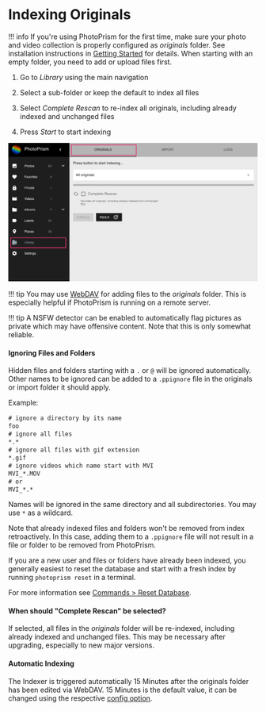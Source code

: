 # Indexing Originals #

!!! info
    If you're using PhotoPrism for the first time, make sure your photo and video 
    collection is properly configured as *originals* folder.
    See installation instructions in [Getting Started](../../getting-started/index.md) for details.
    When starting with an empty folder, you need to add or upload files first.


1. Go to *Library* using the main navigation

2. Select a sub-folder or keep the default to index all files

3. Select *Complete Rescan* to re-index all originals, including already indexed and unchanged files

4. Press *Start* to start indexing


![Screenshot](img/index.png)


!!! tip
    You may use [WebDAV](webdav.md) for adding files to the *originals* folder.
    This is especially helpful if PhotoPrism is running on a remote server.

!!! tip 
    A NSFW detector can be enabled to automatically flag pictures as private which 
    may have offensive content. Note that this is only somewhat reliable. 

#### Ignoring Files and Folders ####

Hidden files and folders starting with a `.` or `@` will be ignored automatically. 
Other names to be ignored can be added to a `.ppignore` file in the originals or import folder it should apply.

Example:

```
# ignore a directory by its name
foo
# ignore all files
*.*
# ignore all files with gif extension
*.gif
# ignore videos which name start with MVI
MVI_*.MOV
# or
MVI_*.*
```

Names will be ignored in the same directory and all subdirectories. You may use `*` as a wildcard.

Note that already indexed files and folders won't be removed from index retroactively. In this case, adding them to a `.ppignore` file will not result in a file or folder to be removed from PhotoPrism.

If you are a new user and files or folders have already been indexed, you generally easiest 
to reset the database and start with a fresh index by running `photoprism reset` in a terminal.

For more information see [Commands > Reset Database](https://docs.photoprism.org/user-guide/advanced/commands/#reset-db).

#### When should "Complete Rescan" be selected? ####

If selected, all files in the *originals* folder will be re-indexed, including already indexed and unchanged files. 
This may be necessary after upgrading, especially to new major versions.

#### Automatic Indexing ####
The Indexer is triggered automatically 15 Minutes after the originals folder has been edited via WebDAV.
15 Minutes is the default value, it can be changed using the respective [config option](../../getting-started/config-options.md).
